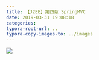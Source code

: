 ```yaml
---
title: 【J2EE】第四章 SpringMVC
date: 2019-03-31 19:08:18
categories:
typora-root-url: ..
typora-copy-images-to: ../images
---
```


![](/images/201903311907590.png)
